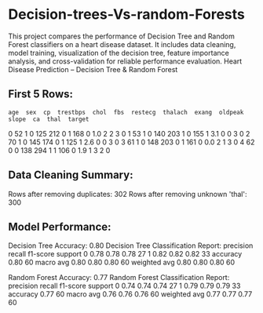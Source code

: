 # Decision-trees-Vs-random-Forests
This project compares the performance of Decision Tree and Random Forest classifiers on a heart disease dataset. It includes data cleaning, model training, visualization of the decision tree, feature importance analysis, and cross-validation for reliable performance evaluation.
Heart Disease Prediction – Decision Tree & Random Forest

First 5 Rows:
--------------------------------------------------------
    age  sex  cp  trestbps  chol  fbs  restecg  thalach  exang  oldpeak  slope  ca  thal  target
0   52    1   0       125   212    0        1      168      0      1.0      2   2     3       0
1   53    1   0       140   203    1        0      155      1      3.1      0   0     3       0
2   70    1   0       145   174    0        1      125      1      2.6      0   0     3       0
3   61    1   0       148   203    0        1      161      0      0.0      2   1     3       0
4   62    0   0       138   294    1        1      106      0      1.9      1   3     2       0

Data Cleaning Summary:
--------------------------------------------------------
Rows after removing duplicates: 302
Rows after removing unknown 'thal': 300

Model Performance:
--------------------------------------------------------
Decision Tree Accuracy: 0.80
Decision Tree Classification Report:
               precision    recall  f1-score   support
           0       0.78      0.78      0.78        27
           1       0.82      0.82      0.82        33
    accuracy                           0.80        60
   macro avg       0.80      0.80      0.80        60
weighted avg       0.80      0.80      0.80        60

Random Forest Accuracy: 0.77
Random Forest Classification Report:
               precision    recall  f1-score   support
           0       0.74      0.74      0.74        27
           1       0.79      0.79      0.79        33
    accuracy                           0.77        60
   macro avg       0.76      0.76      0.76        60
weighted avg       0.77      0.77      0.77        60
